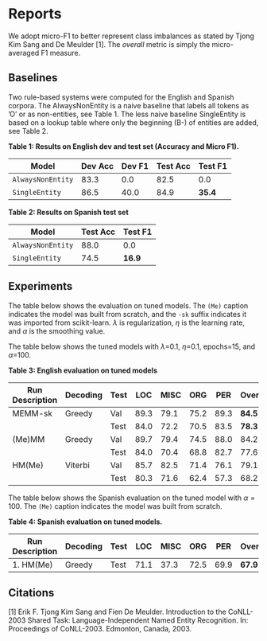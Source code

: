 # Reports
We adopt micro-F1 to better represent class imbalances as stated by Tjong Kim Sang and
De Meulder [1]. The *overall* metric is simply the micro-averaged F1 measure.
## Baselines
Two rule-based systems were computed for the English and Spanish corpora. The
AlwaysNonEntity is a naive baseline that labels all tokens as ’O’ or as non-entities, see
Table 1. The less naive baseline SingleEntity is based on a lookup table where only the
beginning (B-) of entities are added, see Table 2.


**Table 1: Results on English dev and test set (Accuracy and Micro F1).**

| Model               | Dev Acc | Dev F1 | Test Acc | Test F1 |
|---------------------|---------|--------|----------|---------|
| `AlwaysNonEntity`   | 83.3    | 0.0    | 82.5     | 0.0     |
| `SingleEntity`      | 86.5    | 40.0   | 84.9     | **35.4** |

**Table 2: Results on Spanish test set**

| Model               | Test Acc | Test F1 |
|---------------------|----------|---------|
| `AlwaysNonEntity`   | 88.0     | 0.0     |
| `SingleEntity`      | 74.5     | **16.9** |

## Experiments

The table below shows the evaluation on tuned models. The `(Me)` caption indicates the model was built from scratch, and the `-sk` suffix indicates it was imported from scikit-learn. $\lambda$ is regularization, $\eta$ is the learning rate, and $\alpha$ is the smoothing value. 

The table below shows the tuned models with $\lambda$=0.1, $\eta$=0.1, epochs=15, and $\alpha$=100.

**Table 3: English evaluation on tuned models**

| Run Description         | Decoding | Test | LOC  | MISC | ORG  | PER  | Overall |
|-------------------------|----------|------|------|------|------|------|---------|
| MEMM-sk  | Greedy  | Val  | 89.3 | 79.1 | 75.2 | 89.3 | **84.5** |
|    |          | Test | 84.0 | 72.2 | 70.5 | 83.5 | **78.3** |
| (Me)MM | Greedy  | Val  | 89.7 | 79.4 | 74.5 | 88.0 | 84.2 |
|    |          | Test | 84.0 | 70.4 | 68.8 | 82.7 | 77.6 |
| HM(Me)       | Viterbi | Val  | 85.7 | 82.5 | 71.4 | 76.1 | 79.1   |
|     |          | Test | 80.3 | 71.6 | 62.4 | 57.3 | 68.2   |


The table below shows the Spanish evaluation on the tuned model with $\alpha=100$. The `(Me)` caption indicates the model was built from scratch.

**Table 4: Spanish evaluation on tuned models.**

| Run Description | Decoding | Test | LOC  | MISC | ORG  | PER  | Overall |
|-----------------|----------|------|------|------|------|------|---------|
| 1. HM(Me)  | Greedy  | Test | 71.1 | 37.3 | 72.5 | 69.9 | **67.9** |

## Citations
[1] Erik F. Tjong Kim Sang and Fien De Meulder. Introduction to the CoNLL-2003 Shared Task: Language-Independent Named Entity Recognition. In: Proceedings of CoNLL-2003. Edmonton, Canada, 2003.
